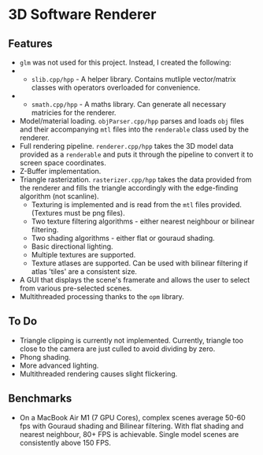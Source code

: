 # 3D Software Renderer
## Features
- `glm` was not used for this project. Instead, I created the following:
- - `slib.cpp/hpp` - A helper library. Contains mutliple vector/matrix classes with operators overloaded for convenience.
- - `smath.cpp/hpp` - A maths library. Can generate all necessary matricies for the renderer.
- Model/material loading. `objParser.cpp/hpp` parses and loads `obj` files and their accompanying `mtl` files into the `renderable` class used by the renderer.
- Full rendering pipeline. `renderer.cpp/hpp` takes the 3D model data provided as a `renderable` and puts it through the pipeline to convert it to screen space coordinates.
- Z-Buffer implementation.
- Triangle rasterization. `rasterizer.cpp/hpp` takes the data provided from the renderer and fills the triangle accordingly with the edge-finding algorithm (not scanline).
    - Texturing is implemented and is read from the `mtl` files provided. (Textures must be png files).
    - Two texture filtering algorithms - either nearest neighbour or bilinear filtering.
    - Two shading algorithms - either flat or gouraud shading.
    - Basic directional lighting.
    - Multiple textures are supported.
    - Texture atlases are supported. Can be used with bilinear filtering if atlas 'tiles' are a consistent size.
- A GUI that displays the scene's framerate and allows the user to select from various pre-selected scenes.
- Multithreaded processing thanks to the `opm` library.

## To Do
- Triangle clipping is currently not implemented. Currently, triangle too close to the camera are just culled to avoid dividing by zero.
- Phong shading.
- More advanced lighting.
- Multithreaded rendering causes slight flickering.

## Benchmarks
- On a MacBook Air M1 (7 GPU Cores), complex scenes average 50-60 fps with Gouraud shading and Bilinear filtering. With flat shading and nearest neighbour, 80+ FPS is achievable. Single model scenes are consistently above 150 FPS.